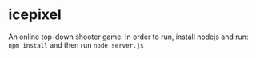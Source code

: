 # icepixel

An online top-down shooter game.
In order to run, install nodejs and run:
```npm install```
and then run
```node server.js```
